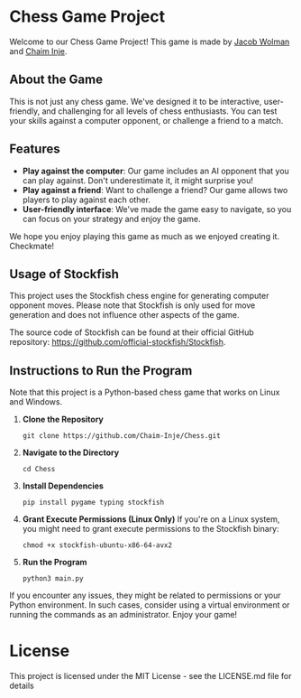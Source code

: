 # Chess Game Project

Welcome to our Chess Game Project! This game is made by [Jacob Wolman](https://www.linkedin.com/in/jacob-wolman-084277287/) and [Chaim Inje](https://www.linkedin.com/in/chaim-inje/). 



## About the Game

This is not just any chess game. We've designed it to be interactive, user-friendly, and challenging for all levels of chess enthusiasts. You can test your skills against a computer opponent, or challenge a friend to a match. 

## Features

- **Play against the computer**: Our game includes an AI opponent that you can play against. Don't underestimate it, it might surprise you!
- **Play against a friend**: Want to challenge a friend? Our game allows two players to play against each other. 
- **User-friendly interface**: We've made the game easy to navigate, so you can focus on your strategy and enjoy the game.

We hope you enjoy playing this game as much as we enjoyed creating it. Checkmate!



## Usage of Stockfish

This project uses the Stockfish chess engine for generating computer opponent moves. Please note that Stockfish is only used for move generation and does not influence other aspects of the game.

The source code of Stockfish can be found at their official GitHub repository: https://github.com/official-stockfish/Stockfish.

## Instructions to Run the Program

Note that this project is a Python-based chess game that works on Linux and Windows.

1. **Clone the Repository**
   ```
   git clone https://github.com/Chaim-Inje/Chess.git
   ```

2. **Navigate to the Directory**
   ```
   cd Chess
   ```

3. **Install Dependencies**
   ```
   pip install pygame typing stockfish
   ```

4. **Grant Execute Permissions (Linux Only)**
   If you're on a Linux system, you might need to grant execute permissions to the Stockfish binary:
   ```
   chmod +x stockfish-ubuntu-x86-64-avx2
   ```

5. **Run the Program**
   ```
   python3 main.py
   ```

If you encounter any issues, they might be related to permissions or your Python environment. In such cases, consider using a virtual environment or running the commands as an administrator.
Enjoy your game!

# License

This project is licensed under the MIT License - see the LICENSE.md file for details
